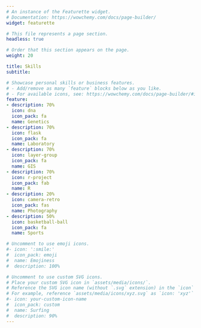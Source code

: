 ```yaml
---
# An instance of the Featurette widget.
# Documentation: https://wowchemy.com/docs/page-builder/
widget: featurette

# This file represents a page section.
headless: true

# Order that this section appears on the page.
weight: 20

title: Skills
subtitle:

# Showcase personal skills or business features.
# - Add/remove as many `feature` blocks below as you like.
# - For available icons, see: https://wowchemy.com/docs/page-builder/#icons
feature:
- description: 70%
  icon: dna
  icon_pack: fa
  name: Genetics
- description: 70%
  icon: flask
  icon_pack: fa
  name: Laboratory
- description: 70%
  icon: layer-group
  icon_pack: fa
  name: GIS
- description: 70%
  icon: r-project
  icon_pack: fab
  name: R
- description: 20%
  icon: camera-retro
  icon_pack: fas
  name: Photography
- description: 50%
  icon: basketball-ball
  icon_pack: fa
  name: Sports

# Uncomment to use emoji icons.
#- icon: ':smile:'
#  icon_pack: emoji
#  name: Emojiness
#  description: 100% 

# Uncomment to use custom SVG icons.
# Place your custom SVG icon in `assets/media/icons/`.
# Reference the SVG icon name (without `.svg` extension) in the `icon` field.
# For example, reference `assets/media/icons/xyz.svg` as `icon: 'xyz'`
#- icon: your-custom-icon-name
#  icon_pack: custom
#  name: Surfing
#  description: 90%
---
```

